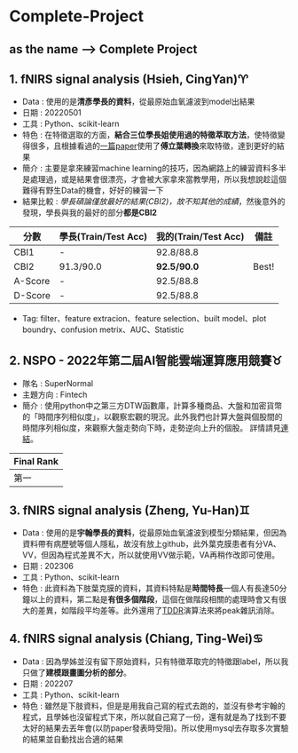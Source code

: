 # Complete-Project
as the name --> Complete Project
---
## 1. fNIRS signal analysis (**Hsieh, Cing­Yan**)♈
* Data : 使用的是**清彥學長的資料**，從最原始血氧濾波到model出結果
* 日期 : 20220501
* 工具 : Python、scikit-learn
* 特色 : 在特徵選取的方面，**結合三位學長姐使用過的特徵萃取方法**，使特徵變得很多，且根據看過的[一篇paper](https://www.ncbi.nlm.nih.gov/pmc/articles/PMC6449551/)使用了**傅立葉轉換**來取特徵，達到更好的結果
* 簡介 : 主要是拿來練習machine learning的技巧，因為網路上的練習資料多半是處理過，或是結果會很漂亮，才會被大家拿來當教學用，所以我想說趁這個難得有野生Data的機會，好好的練習一下
* 結果比較 : *學長碩論僅放最好的結果(CBI2)，故不知其他的成績*，然後意外的發現，學長與我的最好的部分**都是CBI2**

|分數|學長(Train/Test Acc)|我的(Train/Test Acc)|備註|
---|:---|:----|:---:
|CBI1| - | 92.8/88.8 |  |
|CBI2| 91.3/90.0 | **92.5/90.0** | Best!|
|A-Score| - | 92.5/88.8 | |
|D-Score| - | 92.5/88.8 | |

* Tag: filter、feature extracion、feature selection、built model、plot boundry、confusion metrix、AUC、Statistic

<!--
心得:
首先先感謝aicup給我機會可以參加到這個segmentation的比賽，但是這比賽有**很多**需改進的地方，且全部都在那20%報告處，對，最後成績報告佔了20%，一堆不認識的衝上榜。我就說一句，你主辦單位有Google強?有蝦皮強?人家google總獎金15萬**美金**的比賽，也是看private給名次，誰她媽還會看報告阿，google只要你交的model確定能在該方的環境跑，就會給錢了，這個啦嘰aicup報告還20%，報告這種就最主觀了，主辦單位給誰就給誰，重點是報告中還有一些分數是比較**創新性**，創你阿嬤，標新立異很猛???，最好她用的方法是自己想的，或是2022年才剛發paper的，妳妹阿，新方法一定強那世界就很美好了，Swin Transfom是真的帥，但他打輸EfficientNet阿，sudo label很強對，但我Voting Ensemble的Accuracy就他媽比你高，今天這個是肺腺癌切割比賽，假設我說假設，我們的model被實際用於醫療(我知道當然不可能)，**我多你1%代表我100個人可以多救1人ㄟ**，會寫報告有啥用啦，幫患者寫遺產書????`，一直愛新的東西難怪台灣起不來，我就問你為啥一堆人愛聽老歌或說10年前的歌，明明現在國內外抖音每月歌都出那麼多!?

還好2023年的就很乖，沒有用報告成績
-->

## 2. NSPO - 2022年第二屆AI智能雲端運算應用競賽♉

- 隊名 : SuperNormal
- 主題方向 : Fintech
- 簡介 : 使用python中之第三方DTW函數庫，計算多種商品、大盤和加密貨幣的「時間序列相似度」，以觀察宏觀的現況。此外我們也計算大盤與個股間的時間序列相似度，來觀察大盤走勢向下時，走勢逆向上升的個股。
詳情請見[連結](https://github.com/JulianLee310514065/Complete-Project/tree/main/fintech_NSPO)。

 |Final Rank|
|--|
|第一|

## 3. fNIRS signal analysis (**Zheng, Yu-Han**)♊
* Data : 使用的是**宇翰學長的資料**，從最原始血氧濾波到模型分類結果，但因為資料帶有病歷號等個人隱私，故沒有放上github，此外葉克膜患者有分VA、VV，但因為程式差異不大，所以就使用VV做示範，VA再稍作改即可使用。
* 日期 : 202306
* 工具 : Python、scikit-learn
* 特色 : 此資料為下肢葉克膜的資料，其資料特點是**時間特長**一個人有長達50分鐘以上的資料，第二點是**有很多個階段**，這個在做階段相關的處理時會又有很大的差異，如階段平均差等。此外還用了[TDDR](https://www.sciencedirect.com/science/article/abs/pii/S1053811918308103?via%3Dihub)演算法來將peak雜訊消除。


## 4. fNIRS signal analysis (**Chiang, Ting-Wei**)♋
* Data : 因為學姊並沒有留下原始資料，只有特徵萃取完的特徵跟label，所以我只做了**建模跟畫圖分析的部分**。
* 日期 : 202207
* 工具 : Python、scikit-learn
* 特色 : 雖然是下肢資料，但是是用我自己寫的程式去跑的，並沒有參考宇翰的程式，且學姊也沒留程式下來，所以就自己寫了一份，還有就是為了找到不要太好的結果去丟年會(以防paper發表時受阻)。所以使用mysql去存取多次實驗的結果並自動找出合適的結果
